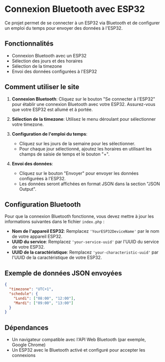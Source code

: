 # Connexion Bluetooth avec ESP32

Ce projet permet de se connecter à un ESP32 via Bluetooth et de configurer un emploi du temps pour envoyer des données à l'ESP32.

## Fonctionnalités

- Connexion Bluetooth avec un ESP32
- Sélection des jours et des horaires
- Sélection de la timezone
- Envoi des données configurées à l'ESP32

## Comment utiliser le site

1. **Connexion Bluetooth**: Cliquez sur le bouton "Se connecter à l'ESP32" pour établir une connexion Bluetooth avec votre ESP32. Assurez-vous que votre ESP32 est allumé et à portée.

2. **Sélection de la timezone**: Utilisez le menu déroulant pour sélectionner votre timezone.

3. **Configuration de l'emploi du temps**:
   - Cliquez sur les jours de la semaine pour les sélectionner.
   - Pour chaque jour sélectionné, ajoutez les horaires en utilisant les champs de saisie de temps et le bouton "+".

4. **Envoi des données**:
   - Cliquez sur le bouton "Envoyer" pour envoyer les données configurées à l'ESP32.
   - Les données seront affichées en format JSON dans la section "JSON Output".

## Configuration Bluetooth

Pour que la connexion Bluetooth fonctionne, vous devez mettre à jour les informations suivantes dans le fichier `index.php` :

- **Nom de l'appareil ESP32**: Remplacez `'YourESP32DeviceName'` par le nom de votre appareil ESP32.
- **UUID du service**: Remplacez `'your-service-uuid'` par l'UUID du service de votre ESP32.
- **UUID de la caractéristique**: Remplacez `'your-characteristic-uuid'` par l'UUID de la caractéristique de votre ESP32.

## Exemple de données JSON envoyées

```json
{
  "timezone": "UTC+1",
  "schedule": {
    "Lundi": ["08:00", "12:00"],
    "Mardi": ["09:00", "13:00"]
  }
}
```

## Dépendances

- Un navigateur compatible avec l'API Web Bluetooth (par exemple, Google Chrome)
- Un ESP32 avec le Bluetooth activé et configuré pour accepter les connexions
````